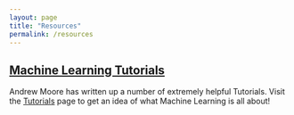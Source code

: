 ```yaml
---
layout: page
title: "Resources"
permalink: /resources
---
```


## <a href="/tutorials">Machine Learning Tutorials</a>

Andrew Moore has written up a number of extremely helpful Tutorials. Visit the <a href="/tutorials">Tutorials</a> page to get an idea of what Machine Learning is all about!
